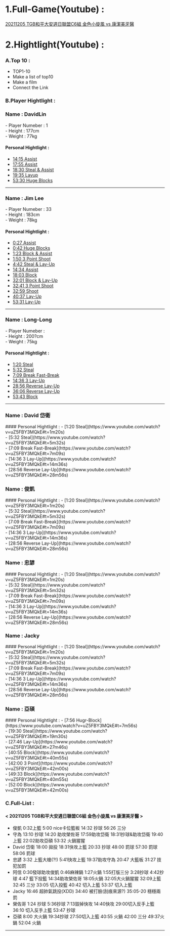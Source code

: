 # 1.Full-Game(Youtube)  : 
[20211205 TGB和平大安週日聯盟C6組 金色小旋風 vs 康潔美牙醫 ](https://www.youtube.com/watch?v=uZ5FBY3MQkE)<br>

# 2.Hightlight(Youtube) : 

### A.Top 10 : 
- TOP1-10
- Make a list of top10
- Make a film
- Connect the Link



### B.Player Hightlight :
<h3>Name : DavidLin </h3> 
- Player Numeber : 1<br>
- Height : 177cm<br>
- Weight : 77kg<br>

#### Personal Hightlight :
- [14:15 Assist](https://www.youtube.com/watch?v=uZ5FBY3MQkE#t=14m15s)<br>
- [17:55 Assist](https://www.youtube.com/watch?v=uZ5FBY3MQkE#t=17m55s)<br>
- [18:30 Steal & Assist](https://www.youtube.com/watch?v=uZ5FBY3MQkE#t=18m30s)<br>
- [19:35 Layup](https://www.youtube.com/watch?v=uZ5FBY3MQkE#t=19m35s)<br>
- [53:30 Huge Blocks](https://www.youtube.com/watch?v=uZ5FBY3MQkE#t=53m30s)<br>

<hr/>
<h3>Name : Jim Lee </h3> 
- Player Numeber : 33<br>
- Height : 183cm<br>
- Weight : 78kg<br>

#### Personal Hightlight :
- [0:27 Assist](https://www.youtube.com/watch?v=uZ5FBY3MQkE#t=0m27s)<br>
- [0:42 Huge Blocks](https://www.youtube.com/watch?v=uZ5FBY3MQkE#t=0m42s)<br>
- [1:23 Block & Assist](https://www.youtube.com/watch?v=uZ5FBY3MQkE#t=1m23s)<br>
- [1:50 3 Point Shoot](https://www.youtube.com/watch?v=uZ5FBY3MQkE#t=1m50s)<br>
- [4:42 Steal & Lay-Up](https://www.youtube.com/watch?v=uZ5FBY3MQkE#t=4m42s)<br>
- [14:34 Assist](https://www.youtube.com/watch?v=uZ5FBY3MQkE#t=14m34s)<br>
- [18:03 Block](https://www.youtube.com/watch?v=uZ5FBY3MQkE#t=18m03s)<br>
- [32:01 Block & Lay-Up](https://www.youtube.com/watch?v=uZ5FBY3MQkE#t=32m01s)<br>
- [32:41 3 Point Shoot](https://www.youtube.com/watch?v=uZ5FBY3MQkE#t=32m41s)<br>
- [32:59 Shoot](https://www.youtube.com/watch?v=uZ5FBY3MQkE#t=32m59s)<br>
- [40:37 Lay-Up](https://www.youtube.com/watch?v=uZ5FBY3MQkE#t=40m37s)<br>
- [53:31 Lay-Up](https://www.youtube.com/watch?v=uZ5FBY3MQkE#t=53m31s)<br>

<hr/>

<h3>Name : Long-Long </h3>  
- Player Numeber : <br>
- Height : 200?cm<br>
- Weight : 75kg<br>

#### Personal Hightlight :
- [1:20 Steal](https://www.youtube.com/watch?v=uZ5FBY3MQkE#t=1m20s)<br>
- [5:32 Steal](https://www.youtube.com/watch?v=uZ5FBY3MQkE#t=5m32s)<br>
- [7:09 Break Fast-Break](https://www.youtube.com/watch?v=uZ5FBY3MQkE#t=7m09s)<br>
- [14:36 3 Lay-Up](https://www.youtube.com/watch?v=uZ5FBY3MQkE#t=14m36s)<br>
- [28:56 Reverse Lay-Up](https://www.youtube.com/watch?v=uZ5FBY3MQkE#t=28m56s)<br>
- [36:06 Reverse Lay-Up](https://www.youtube.com/watch?v=uZ5FBY3MQkE#t=36m06s)<br>
- [53:43 Block](https://www.youtube.com/watch?v=uZ5FBY3MQkE#t=53m47s)<br>

<hr/>

<h3>Name : David 岱衛 </h3>
#### Personal Hightlight :
- [1:20 Steal](https://www.youtube.com/watch?v=uZ5FBY3MQkE#t=1m20s)<br>
- [5:32 Steal](https://www.youtube.com/watch?v=uZ5FBY3MQkE#t=5m32s)<br>
- [7:09 Break Fast-Break](https://www.youtube.com/watch?v=uZ5FBY3MQkE#t=7m09s)<br>
- [14:36 3 Lay-Up](https://www.youtube.com/watch?v=uZ5FBY3MQkE#t=14m36s)<br>
- [28:56 Reverse Lay-Up](https://www.youtube.com/watch?v=uZ5FBY3MQkE#t=28m56s)<br>

<h3>Name : 俊凱 </h3>
#### Personal Hightlight :
- [1:20 Steal](https://www.youtube.com/watch?v=uZ5FBY3MQkE#t=1m20s)<br>
- [5:32 Steal](https://www.youtube.com/watch?v=uZ5FBY3MQkE#t=5m32s)<br>
- [7:09 Break Fast-Break](https://www.youtube.com/watch?v=uZ5FBY3MQkE#t=7m09s)<br>
- [14:36 3 Lay-Up](https://www.youtube.com/watch?v=uZ5FBY3MQkE#t=14m36s)<br>
- [28:56 Reverse Lay-Up](https://www.youtube.com/watch?v=uZ5FBY3MQkE#t=28m56s)<br>

<h3>Name : 忠諺 </h3>
#### Personal Hightlight :
- [1:20 Steal](https://www.youtube.com/watch?v=uZ5FBY3MQkE#t=1m20s)<br>
- [5:32 Steal](https://www.youtube.com/watch?v=uZ5FBY3MQkE#t=5m32s)<br>
- [7:09 Break Fast-Break](https://www.youtube.com/watch?v=uZ5FBY3MQkE#t=7m09s)<br>
- [14:36 3 Lay-Up](https://www.youtube.com/watch?v=uZ5FBY3MQkE#t=14m36s)<br>
- [28:56 Reverse Lay-Up](https://www.youtube.com/watch?v=uZ5FBY3MQkE#t=28m56s)<br>

<h3>Name : Jacky </h3> 
#### Personal Hightlight :
- [1:20 Steal](https://www.youtube.com/watch?v=uZ5FBY3MQkE#t=1m20s)<br>
- [5:32 Steal](https://www.youtube.com/watch?v=uZ5FBY3MQkE#t=5m32s)<br>
- [7:09 Break Fast-Break](https://www.youtube.com/watch?v=uZ5FBY3MQkE#t=7m09s)<br>
- [14:36 3 Lay-Up](https://www.youtube.com/watch?v=uZ5FBY3MQkE#t=14m36s)<br>
- [28:56 Reverse Lay-Up](https://www.youtube.com/watch?v=uZ5FBY3MQkE#t=28m56s)<br>

<h3>Name : 亞碩 </h3>
#### Personal Hightlight :
- [7:56 Hugr-Block](https://www.youtube.com/watch?v=uZ5FBY3MQkE#t=7m56s)<br>
- [19:30 Steal](https://www.youtube.com/watch?v=uZ5FBY3MQkE#t=19m30s)<br>
- [27:46 Lay-Up](https://www.youtube.com/watch?v=uZ5FBY3MQkE#t=27m46s)<br>
- [40:55 Block](https://www.youtube.com/watch?v=uZ5FBY3MQkE#t=40m55s)<br>
- [42:00 3 Point](https://www.youtube.com/watch?v=uZ5FBY3MQkE#t=42m00s)<br> 
- [49:33 Block](https://www.youtube.com/watch?v=uZ5FBY3MQkE#t=40m55s)<br>
- [52:00 Block](https://www.youtube.com/watch?v=uZ5FBY3MQkE#t=42m00s)<br> 

### C.Full-List :
#### < 20211205 TGB和平大安週日聯盟C6組 金色小旋風 vs 康潔美牙醫 >

- 俊凱 0:32上籃 5:00 nice卡位籃板  14:32 抄球 56:26 三分<br>
- 守為 13:10 抄球 14:20 助攻榮佐哥 17:59助攻岱衛 18:31抄球&助攻岱衛 19:40上籃 22:02助攻亞碩 53:32 火鍋猩猩<br>
- David 岱衛 18:00 拋投 18:31快攻上籃 20:33 抄球 48:00 罰球 57:30 罰球 58:06 罰球<br>
- 忠諺 3:32 上籃大槍(?!) 5:41快攻上籃 19:37助攻守為 20:47 大籃板 31:27 技犯加罰<br>
- 阿信 0:30發球助攻俊凱 0:46麻辣鍋 1:27火鍋 1:55打版三分 3:28抄球 4:42抄球 4:47 籃下投籃 14:34助攻榮佐哥 18:05火鍋 32:05大火鍋猩猩 32:09上籃 32:45 三分 33:05 切入投籃 40:42 切入上籃 53:37 切入上籃<br>
- Jacky 16:46 超帥氣跳投(XDD) 34:40 被打臉(刮痕來源?) 35:05-20 穩穩兩罰<br>
- 榮佐哥 1:24 抄球 5:36抄球 7:13毀掉快攻 14:40快攻 29:00切入反手上籃 36:10 切入反手上籃 53:47 抄球<br>
- 亞碩 8:00 大火鍋 19:34抄球 27:50切入上籃 40:55 火鍋 42:00 三分 49:37火鍋 52:04 火鍋<br>

<hr/>